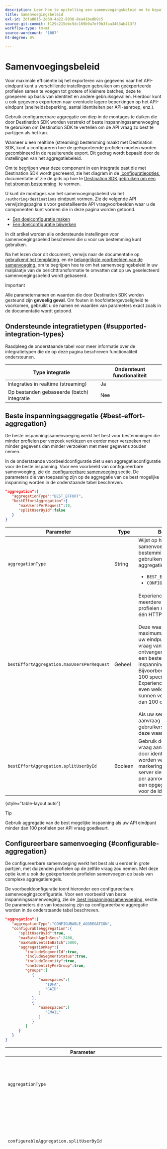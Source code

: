 ```yaml
---
description: Leer hoe te opstelling een samenvoegingsbeleid om te bepalen hoe de verzoeken van HTTP aan uw bestemming zouden moeten worden gegroepeerd en worden gegroepeerd.
title: Samenvoegingsbeleid
exl-id: 2dfa8815-2d69-4a22-8938-8ea41be8b9c5
source-git-commit: f129c215ebc5dc169b9a7ef9b3faa3463ab413f3
workflow-type: tm+mt
source-wordcount: '1007'
ht-degree: 0%

---
```


# Samenvoegingsbeleid

Voor maximale efficiëntie bij het exporteren van gegevens naar het API-eindpunt kunt u verschillende instellingen gebruiken om geëxporteerde profielen samen te voegen tot grotere of kleinere batches, deze te groeperen op basis van identiteit en andere gebruiksgevallen. Hierdoor kunt u ook gegevens exporteren naar eventuele lagere beperkingen op het API-eindpunt (snelheidsbeperking, aantal identiteiten per API-aanroep, enz.).

Gebruik configureerbare aggregatie om diep in de montages te duiken die door Destination SDK worden verstrekt of beste inspanningssamenvoeging te gebruiken om Destination SDK te vertellen om de API vraag zo best te partijgen als het kan.

Wanneer u een realtime (streaming) bestemming maakt met Destination SDK, kunt u configureren hoe de geëxporteerde profielen moeten worden gecombineerd in de resulterende export. Dit gedrag wordt bepaald door de instellingen van het aggregatiebeleid.

Om te begrijpen waar deze component in een integratie past die met Destination SDK wordt gecreeerd, zie het diagram in de [&#x200B; configuratieopties &#x200B;](../configuration-options.md) documentatie of zie de gids op hoe te [&#x200B; Destination SDK gebruiken om een het stromen bestemming &#x200B;](../../guides/configure-destination-instructions.md#create-destination-configuration) te vormen.

U kunt de montages van het samenvoegingsbeleid via het `/authoring/destinations` eindpunt vormen. Zie de volgende API verwijzingspagina&#39;s voor gedetailleerde API vraagvoorbeelden waar u de componenten kunt vormen die in deze pagina worden getoond.

* [Een doelconfiguratie maken](../../authoring-api/destination-configuration/create-destination-configuration.md)
* [Een doelconfiguratie bijwerken](../../authoring-api/destination-configuration/update-destination-configuration.md)

In dit artikel worden alle ondersteunde instellingen voor samenvoegingsbeleid beschreven die u voor uw bestemming kunt gebruiken.

Na het lezen door dit document, verwijs naar de documentatie op [&#x200B; gebruikend het templating &#x200B;](../../functionality/destination-server/message-format.md#using-templating) en de [&#x200B; belangrijkste voorbeelden van de samenvoeging &#x200B;](../../functionality/destination-server/message-format.md#template-aggregation-key) om te begrijpen hoe te om het samenvoegingsbeleid in uw malplaatje van de berichttransformatie te omvatten dat op uw geselecteerd samenvoegingsbeleid wordt gebaseerd.

>[!IMPORTANT]
>
>Alle parameternamen en waarden die door Destination SDK worden gesteund zijn **gevoelig geval**. Om fouten in hoofdlettergevoeligheid te voorkomen, gebruikt u de namen en waarden van parameters exact zoals in de documentatie wordt getoond.

## Ondersteunde integratietypen {#supported-integration-types}

Raadpleeg de onderstaande tabel voor meer informatie over de integratietypen die de op deze pagina beschreven functionaliteit ondersteunen.

| Type integratie | Ondersteunt functionaliteit |
|---|---|
| Integraties in realtime (streaming) | Ja |
| Op bestanden gebaseerde (batch) integratie | Nee |

## Beste inspanningsaggregatie {#best-effort-aggregation}

De beste inspanningssamenvoeging werkt het best voor bestemmingen die minder profielen per verzoek verkiezen en eerder meer verzoeken met minder gegevens dan minder verzoeken met meer gegevens zouden nemen.

In de onderstaande voorbeeldconfiguratie ziet u een aggregatieconfiguratie voor de beste inspanning. Voor een voorbeeld van configureerbare samenvoeging, zie de [&#x200B; configureerbare samenvoeging &#x200B;](#configurable-aggregation) sectie. De parameters die van toepassing zijn op de aggregatie van de best mogelijke inspanning worden in de onderstaande tabel beschreven.

```json
"aggregation":{
   "aggregationType":"BEST_EFFORT",
   "bestEffortAggregation":{
      "maxUsersPerRequest":10,
      "splitUserById":false
   }
}
```

| Parameter | Type | Beschrijving |
|---------|----------|------|
| `aggregationType` | String | Wijst op het type van samenvoegingsbeleid dat uw bestemming zou moeten gebruiken. Ondersteunde aggregatietypen: <ul><li>`BEST_EFFORT`</li><li>`CONFIGURABLE_AGGREGATION`</li></ul> |
| `bestEffortAggregation.maxUsersPerRequest` | Geheel | Experience Platform kan meerdere geëxporteerde profielen samenvoegen in één HTTP-oproep. <br><br> Deze waarde wijst op het maximumaantal profielen dat uw eindpunt in één enkele vraag van HTTP zou moeten ontvangen. Merk op dat dit een beste inspanningssamenvoeging is. Bijvoorbeeld, als u waarde 100 specificeert, zou Experience Platform om het even welk aantal profielen kunnen verzenden kleiner dan 100 op een vraag. <br><br> Als uw server niet per aanvraag meerdere gebruikers accepteert, stelt u deze waarde in op `1` . |
| `bestEffortAggregation.splitUserById` | Boolean | Gebruik deze vlag als de vraag aan de bestemming door identiteit zou moeten worden verdeeld. Stel deze markering in op `true` als uw server slechts één identiteit per aanroep accepteert, voor een opgegeven naamruimte voor de identiteit. |

{style="table-layout:auto"}

>[!TIP]
>
>Gebruik aggregatie van de best mogelijke inspanning als uw API eindpunt minder dan 100 profielen per API vraag goedkeurt.

## Configureerbare samenvoeging {#configurable-aggregation}

De configureerbare samenvoeging werkt het best als u eerder in grote partijen, met duizenden profielen op de zelfde vraag zou nemen. Met deze optie kunt u ook de geëxporteerde profielen samenvoegen op basis van complexe aggregatieregels.

De voorbeeldconfiguratie toont hieronder een configureerbare samenvoegingsconfiguratie. Voor een voorbeeld van beste inspanningssamenvoeging, zie de [&#x200B; best inspanningssamenvoeging &#x200B;](#best-effort-aggregation) sectie. De parameters die van toepassing zijn op configureerbare aggregatie worden in de onderstaande tabel beschreven.

```json
"aggregation":{
   "aggregationType":"CONFIGURABLE_AGGREGATION",
   "configurableAggregation":{
      "splitUserById":true,
      "maxBatchAgeInSecs":2400,
      "maxNumEventsInBatch":5000,
      "aggregationKey":{
         "includeSegmentId":true,
         "includeSegmentStatus":true,
         "includeIdentity":true,
         "oneIdentityPerGroup":true,
         "groups":[
            {
               "namespaces":[
                  "IDFA",
                  "GAID"
               ]
            },
            {
               "namespaces":[
                  "EMAIL"
               ]
            }
         ]
      }
   }
}
```

| Parameter | Type | Beschrijving |
|---------|----------|------|
| `aggregationType` | String | Wijst op het type van samenvoegingsbeleid dat uw bestemming zou moeten gebruiken. Ondersteunde aggregatietypen: <ul><li>`BEST_EFFORT`</li><li>`CONFIGURABLE_AGGREGATION`</li></ul> |
| `configurableAggregation.splitUserById` | Boolean | Gebruik deze vlag als de vraag aan de bestemming door identiteit zou moeten worden verdeeld. Stel deze markering in op `true` als uw server slechts één identiteit per aanroep accepteert, voor een opgegeven naamruimte voor de identiteit. |
| `configurableAggregation.maxBatchAgeInSecs` | Geheel | Deze parameter wordt gebruikt in combinatie met `maxNumEventsInBatch` en bepaalt hoe lang Experience Platform moet wachten totdat een API-aanroep naar het eindpunt wordt verzonden. <ul><li>Minimumwaarde (in seconden): 1.800</li><li>Maximumwaarde (in seconden): 3.600</li></ul> Als u bijvoorbeeld de maximumwaarde voor beide parameters gebruikt, wacht Experience Platform 3600 seconden OF tot er 10000 gekwalificeerde profielen zijn voordat de API-aanroep wordt uitgevoerd, afhankelijk van wat zich het eerst voordoet. |
| `configurableAggregation.maxNumEventsInBatch` | Geheel | Deze parameter wordt gebruikt in combinatie met `maxBatchAgeInSecs` en bepaalt hoeveel gekwalificeerde profielen moeten worden samengevoegd in een API-aanroep. <ul><li>Minimumwaarde: 1.000</li><li>Maximumwaarde: 10.000</li></ul> Als u bijvoorbeeld de maximumwaarde voor beide parameters gebruikt, wacht Experience Platform 3.600 seconden OF tot er 10.000 gekwalificeerde profielen zijn voordat de API-aanroep wordt uitgevoerd, afhankelijk van wat zich het eerst voordoet. |
| `configurableAggregation.aggregationKey` | - | Hiermee kunt u de geëxporteerde profielen samenvoegen die aan de bestemming zijn toegewezen op basis van de hieronder beschreven parameters. |
| `configurableAggregation.aggregationKey.includeSegmentId` | Boolean | Stel deze parameter in op `true` als u profielen wilt groeperen die naar uw doel zijn geëxporteerd op basis van gebruikers-id. |
| `configurableAggregation.aggregationKey.includeSegmentStatus` | Boolean | Stel deze parameter en `includeSegmentId` in op `true` als u profielen wilt groeperen die naar uw doel zijn geëxporteerd op basis van gebruikers-id en de status van het publiek. |
| `configurableAggregation.aggregationKey.includeIdentity` | Boolean | Stel deze parameter in op `true` als u profielen wilt groeperen die via naamruimte naar uw doel worden geëxporteerd. |
| `configurableAggregation.aggregationKey.oneIdentityPerGroup` | Boolean | Stel deze parameter in op `true` als u wilt dat de geëxporteerde profielen worden samengevoegd in groepen op basis van één identiteit (GAID, IDFA, telefoonnummers, e-mail, enz.). |
| `configurableAggregation.aggregationKey.groups` | Array | Maak lijsten met identiteitsgroepen als u profielen wilt groeperen die naar uw doel zijn geëxporteerd door groepen naamruimten. U kunt bijvoorbeeld profielen die de mobiele id&#39;s IDFA en GAID bevatten, combineren in één aanroep naar uw bestemming en e-mails in een andere via de configuratie die in het bovenstaande voorbeeld wordt getoond. |

{style="table-layout:auto"}

## Volgende stappen {#next-steps}

Na het lezen van dit artikel, zou u een beter inzicht in moeten hebben hoe u samenvoegingsbeleid voor uw bestemming kunt vormen.

Raadpleeg de volgende artikelen voor meer informatie over de andere doelcomponenten:

* [Configuratie van klantverificatie](customer-authentication.md)
* [OAuth2-vergunning](oauth2-authorization.md)
* [Gegevensvelden van de klant](customer-data-fields.md)
* [UI-kenmerken](ui-attributes.md)
* [Schema-configuratie](schema-configuration.md)
* [Configuratie naamruimte voor identiteit](identity-namespace-configuration.md)
* [Ondersteunde toewijzingsconfiguraties](supported-mapping-configurations.md)
* [Levering bestemming](destination-delivery.md)
* [Configuratie van metagegevens voor publiek](audience-metadata-configuration.md)
* [Batchconfiguratie](batch-configuration.md)
* [Historische profielkwalificaties](historical-profile-qualifications.md)

